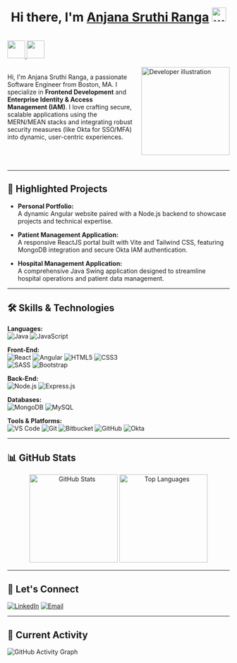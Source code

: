 <h1 align="center">
  Hi there, I'm 
  <a href="https://www.linkedin.com/in/anjanasruthiranga/" target="_blank">Anjana Sruthi Ranga</a>
  <img 
    src="https://raw.githubusercontent.com/blackcater/blackcater/main/images/Hi.gif" 
    alt="waving hand" 
    height="32" 
  />
</h1>

<br />

<!-- Social badges or links (example icons) -->
<a href="mailto:ranga.anj@northeastern.edu" target="_blank">
  <img src="https://img.shields.io/badge/Email-D14836?style=flat&logo=gmail&logoColor=white" height="40" />
</a>
<a href="https://www.linkedin.com/in/anjanasruthiranga/" target="_blank">
  <img src="https://img.shields.io/badge/LinkedIn-0A66C2?style=flat&logo=linkedin&logoColor=white" height="40" />
</a>

<br />
<br />

<a href="#">
  <img 
    align="right" 
    src="https://github.com/user-attachments/assets/9003ffa1-e01c-4b23-b303-4c5bc5e21c23" 
    alt="Developer illustration" 
    width="200" 
    height="200" 
    style="margin-left: 20px; margin-bottom: 20px;"
  />
</a>

<p>
  Hi, I'm Anjana Sruthi Ranga, a passionate Software Engineer from Boston, MA. 
  I specialize in <strong>Frontend Development</strong> and <strong>Enterprise Identity &amp; Access 
  Management (IAM)</strong>. I love crafting secure, scalable applications using the MERN/MEAN stacks 
  and integrating robust security measures (like Okta for SSO/MFA) into dynamic, user-centric experiences.
</p>

<!-- Clear float before next sections to avoid overlap -->
<div style="clear: both;"></div>

---

## 🚀 Highlighted Projects

- **Personal Portfolio:**  
  A dynamic Angular website paired with a Node.js backend to showcase projects and technical expertise.
  
- **Patient Management Application:**  
  A responsive ReactJS portal built with Vite and Tailwind CSS, featuring MongoDB integration and secure Okta IAM authentication.
  
- **Hospital Management Application:**  
  A comprehensive Java Swing application designed to streamline hospital operations and patient data management.

---

## 🛠️ Skills & Technologies

**Languages:**  
![Java](https://img.shields.io/badge/Java-%23ED8B00.svg?style=flat&logo=java) ![JavaScript](https://img.shields.io/badge/JavaScript-%23F7DF1E.svg?style=flat&logo=javascript)

**Front-End:**  
![React](https://img.shields.io/badge/React-20232A?style=flat&logo=react&logoColor=61DAFB)  ![Angular](https://img.shields.io/badge/Angular-DD0031?style=flat&logo=angular&logoColor=white)  ![HTML5](https://img.shields.io/badge/HTML5-E34F26?style=flat&logo=html5&logoColor=white)  ![CSS3](https://img.shields.io/badge/CSS3-1572B6?style=flat&logo=css3&logoColor=white)  
![SASS](https://img.shields.io/badge/SASS-CC6699?style=flat&logo=sass&logoColor=white)  ![Bootstrap](https://img.shields.io/badge/Bootstrap-7952B3?style=flat&logo=bootstrap&logoColor=white)

**Back-End:**  
![Node.js](https://img.shields.io/badge/Node.js-339933?style=flat&logo=node.js&logoColor=white)  ![Express.js](https://img.shields.io/badge/Express.js-404D59?style=flat)

**Databases:**  
![MongoDB](https://img.shields.io/badge/MongoDB-47A248?style=flat&logo=mongodb&logoColor=white) ![MySQL](https://img.shields.io/badge/MySQL-4479A1?style=flat&logo=mysql&logoColor=white)

**Tools & Platforms:**  
![VS Code](https://img.shields.io/badge/VS_Code-007ACC?style=flat&logo=visual-studio-code&logoColor=white)  ![Git](https://img.shields.io/badge/Git-F05032?style=flat&logo=git&logoColor=white)  ![Bitbucket](https://img.shields.io/badge/Bitbucket-205081?style=flat&logo=bitbucket&logoColor=white)  ![GitHub](https://img.shields.io/badge/GitHub-181717?style=flat&logo=github&logoColor=white)  ![Okta](https://img.shields.io/badge/Okta-007DC5?style=flat&logo=okta&logoColor=white)

---

## 📊 GitHub Stats

<div align="center">
  <img src="https://github-readme-stats.vercel.app/api?username=AnjanaSruthiR&show_icons=true&count_private=true&theme=default" alt="GitHub Stats" height="200px" />
  <img src="https://github-readme-stats.vercel.app/api/top-langs/?username=AnjanaSruthiR&layout=compact&theme=default" alt="Top Languages" height="200px" />
</div>

---

## 🔗 Let's Connect

[![LinkedIn](https://img.shields.io/badge/LinkedIn-0A66C2?style=flat&logo=linkedin&logoColor=white)](https://www.linkedin.com/in/anjanasruthiranga/) 
[![Email](https://img.shields.io/badge/Email-D14836?style=flat&logo=gmail&logoColor=white)](mailto:ranga.anj@northeastern.edu)

---

## 🎯 Current Activity

![GitHub Activity Graph](https://github-readme-activity-graph.vercel.app/graph?username=AnjanaSruthiR&theme=react-dark)
